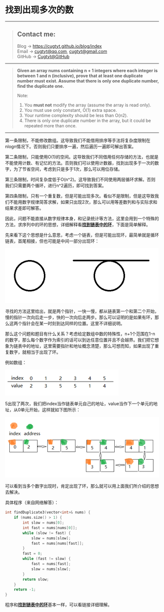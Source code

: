 # 找到出现多次的数

---
> ## Contact me:
> Blog -> <https://cugtyt.github.io/blog/index>  
> Email -> <cugtyt@qq.com>, <cugtyt@gmail.com>  
> GitHub -> [Cugtyt@GitHub](https://github.com/Cugtyt)

---

> **Given an array nums containing n + 1 integers where each integer is between 1 and n (inclusive), prove that at least one duplicate number must exist. Assume that there is only one duplicate number, find the duplicate one.**
>
> Note:
> 1. You **must not** modify the array (assume the array is read only).
> 2. You must use only constant, O(1) extra space.
> 3. Your runtime complexity should be less than O(n2).
> 4. There is only one duplicate number in the array, but it could be repeated more than once.

---

第一条限制，不能修改数组。这导致我们不能借用排序等手法将复杂度限制在nlogn情况下。否则我们只要排序一遍，然后遍历一遍即可解出答案。

第二条限制，只能使用O(1)的空间。这导致我们不同借用任何存储的方法，也就是不能使用计数、有记忆的方法。否则我们可以使用计数器，找到出现多于一次的数字，为了节省空间，考虑到只是多于1次，那么可以用位存储。

第三条限制，时间复杂度低于O(n^2)。这导致我们不同使用两层循环求解。否则我们只需要两个循环，进行n^2遍历，即可找到答案。

第四条限制，只有一个重复数，但是可能出现多次。看似不是限制，但是这导致我们不能用数字规律简答求解，如果只出现2次，那么可以用等差数列和与实际求和结果求差即可解答。

因此，问题不能直接从数字规律本身，和记录统计等方法，这里会用到一个特殊的方法，求序列中的环的思想，详细解释看[**找到链表中的环**](https://cugtyt.github.io/blog/algo/2018/201802121954)，下面是简单解释。

先来看下这个思想是什么意思，考虑一个链表，但是可能出现环，最简单就是循环链表，首尾相接，但也可能是中间一部分出现环：

![](R/duplicate-number1.png)

寻找的方法这里给出，就是两个指针，一快一慢，都从链表第一个和第二个开始，慢的指针一次向后走一步，快的一次向后走两步。那么可以证明的是如果有环，那么这两个指针会在某一时刻到达同样的位置。这里不详细说明。

那么这个问题和题目有什么关系？考虑给定数组中数的特殊性，n+1个范围在1-n的数字，那么每个数字作为索引的话可以到达任意位置并且不会越界。我们把它想象为链表中的地址，这里需要指针和地址概念清楚，那么可想而知，如果出现了重复数字，就相当于出现了环。

例如数组：

![](R/duplicate-number2.png)

5出现了两次，我们把index当作链表单元自己的地址，value当作下一个单元的地址，从0单元开始，这样就如下图所示：

![](R/duplicate-number3.png)

可以看到当多个数字出现时，肯定出现了环，那么就可以用上面我们所介绍的思想去解决。

具体程序（来自网络解答）：

``` c++
int findDuplicate3(vector<int>& nums) {
    if (nums.size() > 1) {
        int slow = nums[0];
        int fast = nums[nums[0]];
        while (slow != fast) {
            slow = nums[slow];
            fast = nums[nums[fast]];
        }
        fast = 0;
        while (fast != slow) {
            fast = nums[fast];
            slow = nums[slow];
        }
        return slow;
    }
    return -1;
}
```

程序和[**找到链表中的环**](https://cugtyt.github.io/blog/algo/2018/201802121954)基本一样，可以看链接详细理解。